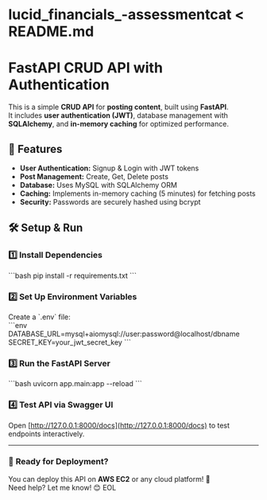 # lucid_financials_-assessmentcat <<EOL > README.md
# FastAPI CRUD API with Authentication  

This is a simple **CRUD API** for **posting content**, built using **FastAPI**.  
It includes **user authentication (JWT)**, database management with **SQLAlchemy**, and **in-memory caching** for optimized performance.

## 🚀 Features  
- **User Authentication:** Signup & Login with JWT tokens  
- **Post Management:** Create, Get, Delete posts  
- **Database:** Uses MySQL with SQLAlchemy ORM  
- **Caching:** Implements in-memory caching (5 minutes) for fetching posts  
- **Security:** Passwords are securely hashed using bcrypt  

## 🛠️ Setup & Run  

### 1️⃣ Install Dependencies  
\`\`\`bash
pip install -r requirements.txt
\`\`\`

### 2️⃣ Set Up Environment Variables  
Create a \`.env\` file:  
\`\`\`env
DATABASE_URL=mysql+aiomysql://user:password@localhost/dbname
SECRET_KEY=your_jwt_secret_key
\`\`\`

### 3️⃣ Run the FastAPI Server  
\`\`\`bash
uvicorn app.main:app --reload
\`\`\`

### 4️⃣ Test API via Swagger UI  
Open [http://127.0.0.1:8000/docs](http://127.0.0.1:8000/docs) to test endpoints interactively.

---

### 🎯 **Ready for Deployment?**  
You can deploy this API on **AWS EC2** or any cloud platform! 🚀  
Need help? Let me know! 😊
EOL